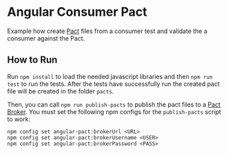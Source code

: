 # Angular Consumer Pact

Example how create [Pact](http://pact.io) files from a consumer test and validate the
a consumer against the Pact.

## How to Run

Run `npm install` to load the needed javascript libraries and then `npm run test` to
run the tests. After the tests have successfully run the created pact file will be
created in the folder `pacts`. 

Then, you can call `npm run publish-pacts` to publish the pact files to a [Pact Broker](https://github.com/pact-foundation/pact_broker).
You must set the following npm configs for the `publish-pacts` script to work:

```
npm config set angular-pact:brokerUrl <URL>
npm config set angular-pact:brokerUsername <USER>
npm config set angular-pact:brokerPassword <PASS>

``` 

